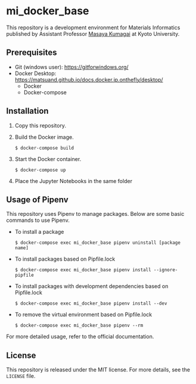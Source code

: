 # mi_docker_base
This repository is a development environment for Materials Informatics published by Assistant Professor <a href="https://researchmap.jp/mkumagai?lang=en">Masaya Kumagai</a> at Kyoto University.


## Prerequisites

- Git (windows user): https://gitforwindows.org/
- Docker Desktop: https://matsuand.github.io/docs.docker.jp.onthefly/desktop/
  - Docker
  - Docker-compose

## Installation

1. Copy this repository.

2. Build the Docker image.
	```
	$ docker-compose build
	```
3. Start the Docker container.
	```
	$ docker-compose up
	```

4. Place the Jupyter Notebooks in the same folder

## Usage of Pipenv

This repository uses Pipenv to manage packages. Below are some basic commands to use Pipenv.

- To install a package
	```
	$ docker-compose exec mi_docker_base pipenv uninstall [package name]
	```
- To install packages based on Pipfile.lock
	```
	$ docker-compose exec mi_docker_base pipenv install --ignore-pipfile
	```
- To install packages with development dependencies based on Pipfile.lock
	```
	$ docker-compose exec mi_docker_base pipenv install --dev
	```
- To remove the virtual environment based on Pipfile.lock
	```
	$ docker-compose exec mi_docker_base pipenv --rm
	```

For more detailed usage, refer to the official documentation.

## License

This repository is released under the MIT license. For more details, see the `LICENSE` file.









